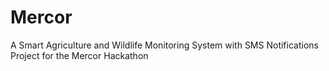 # Mercor
A Smart Agriculture and Wildlife Monitoring System with SMS Notifications Project for the Mercor Hackathon 
